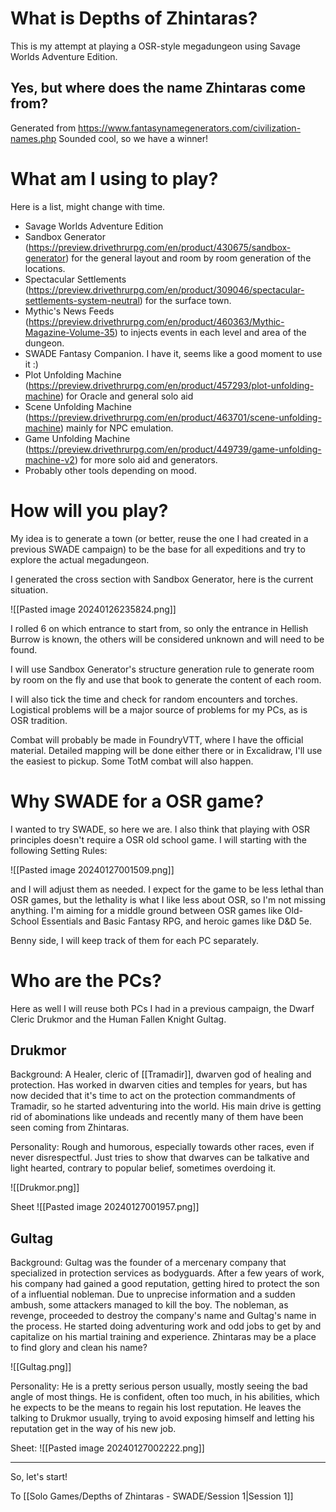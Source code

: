 # What is Depths of Zhintaras?
This is my attempt at playing a OSR-style megadungeon using Savage Worlds Adventure Edition.

## Yes, but where does the name Zhintaras come from?
Generated from https://www.fantasynamegenerators.com/civilization-names.php
Sounded cool, so we have a winner!

# What am I using to play? 

Here is a list, might change with time.
- Savage Worlds Adventure Edition
- Sandbox Generator (https://preview.drivethrurpg.com/en/product/430675/sandbox-generator) for the general layout and room by room generation of the locations.
- Spectacular Settlements (https://preview.drivethrurpg.com/en/product/309046/spectacular-settlements-system-neutral) for the surface town.
- Mythic's News Feeds (https://preview.drivethrurpg.com/en/product/460363/Mythic-Magazine-Volume-35) to injects events in each level and area of the dungeon.
- SWADE Fantasy Companion. I have it, seems like a good moment to use it :)
- Plot Unfolding Machine (https://preview.drivethrurpg.com/en/product/457293/plot-unfolding-machine) for Oracle and general solo aid
- Scene Unfolding Machine (https://preview.drivethrurpg.com/en/product/463701/scene-unfolding-machine) mainly for NPC emulation.
- Game Unfolding Machine (https://preview.drivethrurpg.com/en/product/449739/game-unfolding-machine-v2) for more solo aid and generators.
- Probably other tools depending on mood.

# How will you play?
My idea is to generate a town (or better, reuse the one I had created in a previous SWADE campaign) to be the base for all expeditions and try to explore the actual megadungeon.

I generated the cross section with Sandbox Generator, here is the current situation.

![[Pasted image 20240126235824.png]]

I rolled 6 on which entrance to start from, so only the entrance in Hellish Burrow is known, the others will be considered unknown and will need to be found.

I will use Sandbox Generator's structure generation rule to generate room by room on the fly and use that book to generate the content of each room.

I will also tick the time and check for random encounters and torches. Logistical problems will be a major source of problems for my PCs, as is OSR tradition.

Combat will probably be made in FoundryVTT, where I have the official material. Detailed mapping will be done either there or in Excalidraw, I'll use the easiest to pickup. Some TotM combat will also happen.

# Why SWADE for a OSR game?
I wanted to try SWADE, so here we are.
I also think that playing with OSR principles doesn't require a OSR old school game.
I will starting with the following Setting Rules:

![[Pasted image 20240127001509.png]]

and I will adjust them as needed. I expect for the game to be less lethal than OSR games, but the lethality is what I like less about OSR, so I'm not missing anything. I'm aiming for a middle ground between OSR games like Old-School Essentials and Basic Fantasy RPG, and heroic games like D&D 5e.

Benny side, I will keep track of them for each PC separately.

# Who are the PCs?
Here as well I will reuse both PCs I had in a previous campaign, the Dwarf Cleric Drukmor and the Human Fallen Knight Gultag.

## Drukmor
Background:
A Healer, cleric of [[Tramadir]], dwarven god of healing and protection.
Has worked in dwarven cities and temples for years, but has now decided that it's time to act on the protection commandments of Tramadir, so he started adventuring into the world. His main drive is getting rid of abominations like undeads and recently many of them have been seen coming from Zhintaras.

Personality:
Rough and humorous, especially towards other races, even if never disrespectful. Just tries to show that dwarves can be talkative and light hearted, contrary to popular belief, sometimes overdoing it.

![[Drukmor.png]]

Sheet
![[Pasted image 20240127001957.png]]

## Gultag
Background:
Gultag was the founder of a mercenary company that specialized in protection services as bodyguards.
After a few years of work, his company had gained a good reputation, getting hired to protect the son of a influential nobleman.
Due to unprecise information and a sudden ambush, some attackers managed to kill the boy.
The nobleman, as revenge, proceeded to destroy the company's name and Gultag's name
in the process.
He started doing adventuring work and odd jobs to get by and capitalize on his
martial training and experience. Zhintaras may be a place to find glory and clean his name?

![[Gultag.png]]

Personality:
He is a pretty serious person usually, mostly seeing the bad angle of most things.
He is confident, often too much, in his abilities, which he expects to be the means to regain his lost reputation.
He leaves the talking to Drukmor usually, trying to avoid exposing himself and letting his
reputation get in the way of his new job.

Sheet:
![[Pasted image 20240127002222.png]]

---
So, let's start!

To [[Solo Games/Depths of Zhintaras - SWADE/Session 1|Session 1]]